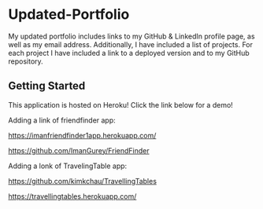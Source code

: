 # Updated-Portfolio


My updated portfolio includes links to my GitHub & LinkedIn profile page, as well as my email address. Additionally, I have included a list of projects. For each project I have included a link to a deployed version and to my GitHub repository.



##  Getting Started

This application is hosted on Heroku! Click the link below for a demo!




Adding a link of friendfinder app:   

https://imanfriendfinder1app.herokuapp.com/

https://github.com/ImanGurey/FriendFinder


Adding a lonk of TravelingTable app:

 https://github.com/kimkchau/TravellingTables

  https://travellingtables.herokuapp.com/
